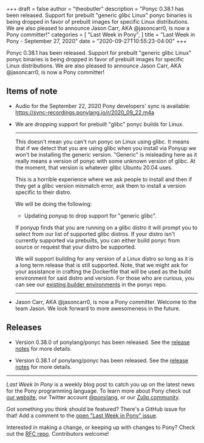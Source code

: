 +++
draft = false
author = "theobutler"
description = "Ponyc 0.38.1 has been released. Support for prebuilt \"generic glibc Linux\" ponyc binaries is being dropped in favor of prebuilt images for specific Linux distributions. We are also pleased to announce Jason Carr, AKA @jasoncarr0, is now a Pony committer!"
categories = [
    "Last Week in Pony",
]
title = "Last Week in Pony - September 27, 2020"
date = "2020-09-27T10:55:23-04:00"
+++

Ponyc 0.38.1 has been released. Support for prebuilt "generic glibc Linux" ponyc binaries is being dropped in favor of prebuilt images for specific Linux distributions. We are also pleased to announce Jason Carr, AKA @jasoncarr0, is now a Pony committer!

<!--more-->

## Items of note

- Audio for the September 22, 2020 Pony developers' sync is available:
https://sync-recordings.ponylang.io/r/2020_09_22.m4a

- We are dropping support for prebuilt "glibc" ponyc builds for Linux.

    ---
    This doesn't mean you can't run ponyc on Linux using glibc. It means that if we detect that you are using glibc when you install via Ponyup we won't be installing the generic version. "Generic" is misleading here as it really means a version of ponyc with some unknown version of glibc. At the moment, that version is whatever glibc Ubuntu 20.04 uses.

    This is a horrible experience where we ask people to install and then if they get a glibc version mismatch error, ask them to install a version specific to their distro.

    We will be doing the following:

    - Updating ponyup to drop support for "generic glibc".

    If ponyup finds that you are running on a glibc distro it will prompt you to select from our list of supported glibc distros. If your distro isn't currently supported via prebuilts, you can either build ponyc from source or request that your distro be supported.

    We will support building for any version of a Linux distro so long as it is a long term release that is still supported. Note, that we might ask for your assistance in crafting the Dockerfile that will be used as the build environment for said distro and version. For those who are curious, you can see our [existing builder environments](https://github.com/ponylang/ponyc/tree/main/.ci-dockerfiles) in the ponyc repo.

    ---

- Jason Carr, AKA @jasoncarr0, is now a Pony committer. Welcome to the team Jason. We look forward to more awesomeness in the future.

## Releases

- Version 0.38.0 of ponylang/ponyc has been released.
See the [release notes](https://github.com/ponylang/ponyc/releases/tag/0.38.0) for more details.

- Version 0.38.1 of ponylang/ponyc has been released.
See the [release notes](https://github.com/ponylang/ponyc/releases/tag/0.38.1) for more details.

___

_Last Week In Pony_ is a weekly blog post to catch you up on the latest news for the Pony programming language. To learn more about Pony check out [our website](https://ponylang.io), our Twitter account [@ponylang](https://twitter.com/ponylang), or our [Zulip community](https://ponylang.zulipchat.com).

Got something you think should be featured? There's a GitHub issue for that! Add a comment to the [open "Last Week in Pony" issue](https://github.com/ponylang/ponylang.github.io/issues?q=is%3Aissue+is%3Aopen+label%3Alast-week-in-pony).

Interested in making a change, or keeping up with changes to Pony? Check out the [RFC repo](https://github.com/ponylang/rfcs). Contributors welcome!
